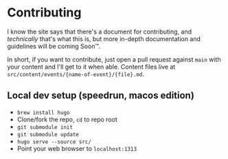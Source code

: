 # Contributing

I know the site says that there's a document for contributing, and _technically_ that's what this is, but more in-depth documentation and guidelines will be coming Soon™.

In short, if you want to contribute, just open a pull request against `main` with your content and I'll get to it when able.
Content files live at `src/content/events/{name-of-event}/{file}.md`.

## Local dev setup (speedrun, macos edition)

- `brew install hugo`
- Clone/fork the repo, `cd` to repo root
- `git submodule init`
- `git submodule update`
- `hugo serve --source src/`
- Point your web browser to `localhost:1313`

